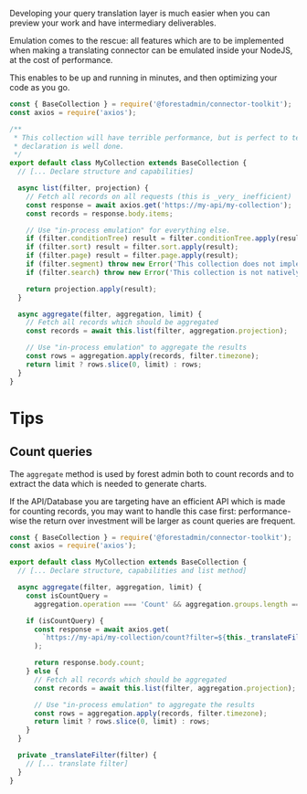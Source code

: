 Developing your query translation layer is much easier when you can preview your work and have intermediary deliverables.

Emulation comes to the rescue: all features which are to be implemented when making a translating connector can be emulated inside your NodeJS, at the cost of performance.

This enables to be up and running in minutes, and then optimizing your code as you go.

```javascript
const { BaseCollection } = require('@forestadmin/connector-toolkit');
const axios = require('axios');

/**
 * This collection will have terrible performance, but is perfect to test that the structure
 * declaration is well done.
 */
export default class MyCollection extends BaseCollection {
  // [... Declare structure and capabilities]

  async list(filter, projection) {
    // Fetch all records on all requests (this is _very_ inefficient)
    const response = await axios.get('https://my-api/my-collection');
    const records = response.body.items;

    // Use "in-process emulation" for everything else.
    if (filter.conditionTree) result = filter.conditionTree.apply(result, this, filter.timezone);
    if (filter.sort) result = filter.sort.apply(result);
    if (filter.page) result = filter.page.apply(result);
    if (filter.segment) throw new Error('This collection does not implements native segments');
    if (filter.search) throw new Error('This collection is not natively searchable');

    return projection.apply(result);
  }

  async aggregate(filter, aggregation, limit) {
    // Fetch all records which should be aggregated
    const records = await this.list(filter, aggregation.projection);

    // Use "in-process emulation" to aggregate the results
    const rows = aggregation.apply(records, filter.timezone);
    return limit ? rows.slice(0, limit) : rows;
  }
}
```

# Tips

## Count queries

The `aggregate` method is used by forest admin both to count records and to extract the data which is needed to generate charts.

If the API/Database you are targeting have an efficient API which is made for counting records, you may want to handle this case first: performance-wise the return over investment will be larger as count queries are frequent.

```javascript
const { BaseCollection } = require('@forestadmin/connector-toolkit');
const axios = require('axios');

export default class MyCollection extends BaseCollection {
  // [... Declare structure, capabilities and list method]

  async aggregate(filter, aggregation, limit) {
    const isCountQuery =
      aggregation.operation === 'Count' && aggregation.groups.length === 0 && !aggregation.field;

    if (isCountQuery) {
      const response = await axios.get(
        `https://my-api/my-collection/count?filter=${this._translateFilter(filter)}`,
      );

      return response.body.count;
    } else {
      // Fetch all records which should be aggregated
      const records = await this.list(filter, aggregation.projection);

      // Use "in-process emulation" to aggregate the results
      const rows = aggregation.apply(records, filter.timezone);
      return limit ? rows.slice(0, limit) : rows;
    }
  }

  private _translateFilter(filter) {
    // [... translate filter]
  }
}
```
